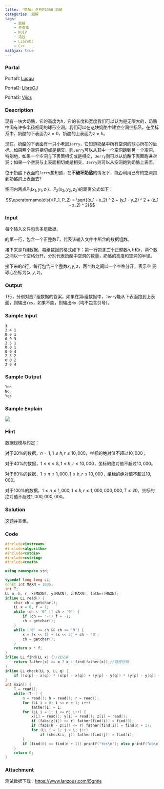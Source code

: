 ```yaml
---
title: 『题解』洛谷P3958 奶酪
categories: 题解
tags:
    - 题解
    - 并查集
    - NOIP
    - 洛谷
    - LibreOJ
    - C++
mathjax: true
---
```


### Portal

Portal1: [Luogu](https://www.luogu.com.cn/problem/P3958)

Portal2: [LibreOJ](https://loj.ac/problem/2317)

Portal3: [Vijos](https://vijos.org/p/2031)

<!-- more -->

### Description

现有一块大奶酪，它的高度为$h$，它的长度和宽度我们可以认为是无限大的，奶酪中间有许多半径相同的球形空洞。我们可以在这块奶酪中建立空间坐标系，在坐标系中，奶酪的下表面为$z = 0$，奶酪的上表面为$z = h$。

现在，奶酪的下表面有一只小老鼠`Jerry`，它知道奶酪中所有空洞的球心所在的坐 标。如果两个空洞相切或是相交，则`Jerry`可以从其中一个空洞跑到另一个空洞，特别地，如果一个空洞与下表面相切或是相交，`Jerry`则可以从奶酪下表面跑进空洞；如果一个空洞与上表面相切或是相交，`Jerry`则可以从空洞跑到奶酪上表面。

位于奶酪下表面的`Jerry`想知道，在**不破坏奶酪**的情况下，能否利用已有的空洞跑到奶酪的上表面去?

空间内两点$P_1(x_1, y_1, z_1)$、$P_2(x_2, y_2, z_2)$的距离公式如下：

$$\operatorname{dist}(P_1, P_2) = \sqrt{(x_1 - x_2) ^ 2 + (y_1 - y_2) ^ 2 + (z_1 - z_2) ^ 2}$$

### Input

每个输入文件包含多组数据。

的第一行，包含一个正整数$T$，代表该输入文件中所含的数据组数。

接下来是$T$组数据，每组数据的格式如下：第一行包含三个正整数$n, h$和$r$，两个数之间以一个空格分开，分别代表奶酪中空洞的数量，奶酪的高度和空洞的半径。

接下来的$n$行，每行包含三个整数$x, y, z$，两个数之间以一个空格分开，表示空 洞球心坐标为$(x, y, z)$。

### Output

$T$行，分别对应$T$组数据的答案，如果在第$i$组数据中，`Jerry`能从下表面跑到上表面，则输出`Yes`，如果不能，则输出`No`（均不包含引号）。

### Sample Input

```
3 
2 4 1 
0 0 1 
0 0 3 
2 5 1 
0 0 1 
0 0 4 
2 5 2 
0 0 2 
2 0 4
```

### Sample Output

```cpp
Yes
No
Yes
```

### Sample Explain

![](https://loj.ac/problem/2317/testdata/download/tmp.png)


### Hint

数据规模与约定：

对于$20\%$的数据，$n = 1, 1 \le h, r \le 10,000$，坐标的绝对值不超过$10,000$；

对于$40\%$的数据，$1 \le n \le 8, 1 \le h, r \le 10,000$，坐标的绝对值不超过$10,000$。

对于$80\%$的数据，$1 \le n \le 1,000, 1 \le h , r \le 10,000$，坐标的绝对值不超过$10,000$。

对于$100\%$的数据，$1 \le n \le 1,000, 1 \le h , r \le 1,000,000,000,T \le 20$，坐标的 绝对值不超过$1,000,000,000$。

### Solution

这题并查集。

### Code

```cpp
#include<iostream>
#include<algorithm>
#include<cstdio>
#include<cstring>
#include<cmath>

using namespace std;

typedef long long LL;
const int MAXN = 1005;
int T;
LL n, h, r, x[MAXN], y[MAXN], z[MAXN], father[MAXN];
inline LL read() {
    char ch = getchar();
    LL x = 0, f = 1;
    while (ch < '0' || ch > '9') {
        if (ch == '-') f = -1;
        ch = getchar();
    }
    while ('0' <= ch && ch <= '9') {
        x = (x << 1) + (x << 3) + ch - '0';
        ch = getchar();
    }
    return x * f;
}
inline LL find(LL x) {//找父亲
    return father[x] == x ? x : find(father[x]);//路径压缩
}
inline LL check(LL p, LL q) {
    if ((x[p] - x[q]) * (x[p] - x[q]) + (y[p] - y[q]) * (y[p] - y[q]) + (z[p] - z[q]) * (z[p] - z[q]) <= r * r * 4) return 1; else return 0;
}
int main() {
    T = read();
    while (T--) {
        n = read(); h = read(); r = read();
        for (LL i = 0; i <= n + 1; i++)
            father[i] = i;
        for (LL i = 1; i <= n; i++) {
            x[i] = read(); y[i] = read(); z[i] = read();
            if (fabs(z[i]) <= r) father[find(i)] = find(0);
            if (fabs(h - z[i]) <= r) father[find(i)] = find(n + 1);
            for (LL j = 1; j < i; j++)
                if (check(i, j)) father[find(j)] = find(i);
        }
        if (find(0) == find(n + 1)) printf("Yes\n"); else printf("No\n");
    }
    return 0;
}
```

### Attachment

测试数据下载：https://www.lanzous.com/i5gntle